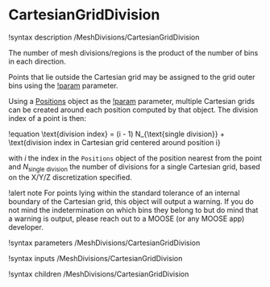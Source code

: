 # CartesianGridDivision

!syntax description /MeshDivisions/CartesianGridDivision

The number of mesh divisions/regions is the product of the number of bins in each direction.

Points that lie outside the Cartesian grid may be assigned to the grid outer bins
using the [!param](/MeshDivisions/CartesianGridDivision/assign_domain_outside_grid_to_border)
parameter.

Using a [Positions](syntax/Positions/index.md) object as the [!param](/MeshDivisions/CartesianGridDivision/center_positions)
parameter, multiple Cartesian grids can be created around each position computed by that object. The division index
of a point is then:

!equation
\text{division index} = (i - 1) N_{\text{single division}} + \text{division index in Cartesian grid centered around position i}

with $i$ the index in the `Positions` object of the position nearest from the point and $N_{\text{single division}}$ the number of divisions for a single Cartesian grid, based on the X/Y/Z discretization specified.

!alert note
For points lying within the standard tolerance of an internal boundary of the Cartesian grid, this object
will output a warning. If you do not mind the indetermination on which bins they belong to but do mind
that a warning is output, please reach out to a MOOSE (or any MOOSE app) developer.

!syntax parameters /MeshDivisions/CartesianGridDivision

!syntax inputs /MeshDivisions/CartesianGridDivision

!syntax children /MeshDivisions/CartesianGridDivision
